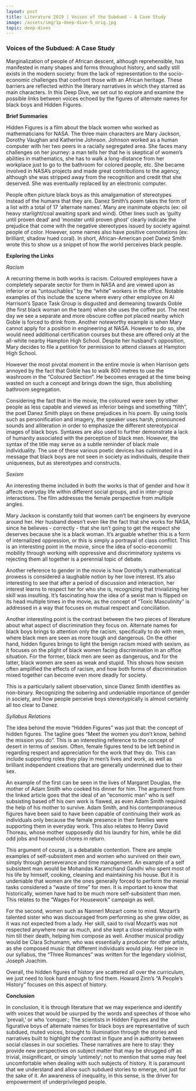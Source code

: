 ```yaml
---
layout: post
title: Literature 2019 | Voices of the Subdued - A Case Study
image: /assets/img/1p-deep-dive-5_orig.jpg
topic: deep-dives
---
```


### Voices of the Subdued: A Case Study

Marginalization of people of African descent, although reprehensible, has manifested in many shapes and forms throughout history, and sadly still exists in the modern society: from the lack of representation to the socio-economic challenges that confront those with an African heritage. These barriers are reflected within the literary narratives in which they starred as main characters. In this Deep Dive, we set out to explore and examine the possible links between voices echoed by the figures of alternate names for black boys and Hidden Figures. 

**Brief Summaries**

Hidden Figures is a film about the black women who worked as mathematicians for NASA. The three main characters are Mary Jackson, Dorothy Vaughan and Katherine Johnson. Johnson worked as a human computer with her two peers in a racially segregated area. She faces many challenges on her journey: a man tells her that he is skeptical of women’s abilities in mathematics, she has to walk a long-distance from her workplace just to go to the bathroom for colored people, etc. She became involved in NASA’s projects and made great contributions to the agency, although she was stripped away from the recognition and credit that she deserved. She was eventually replaced by an electronic computer. 

People often picture black boys as this amalgamation of stereotypes instead of the humans that they are. Danez Smith’s poem takes the form of a list with a total of 17 ‘alternate names’. Many are inanimate objects (ex: oil heavy starlight/coal awaiting spark and wind). Other lines such as ‘guilty until proven dead’ and ‘monster until proven ghost’ clearly indicate the prejudice that come with the negative stereotypes issued by society against people of color. However, some names also have positive connotations (ex: brilliant, shadow hued coral). In short, African-American poet Danez Smith wrote this to show us a snippet of how the world perceives black people. 

**Exploring the Links**

*Racism*

A recurring theme in both works is racism. Coloured employees have a completely separate sector for them in NASA and are viewed upon as inferior or as “untouchables” by the “white” workers in the office. Notable examples of this include the scene where every other employee on Al Harrison’s Space Task Group is disgusted and demeaning towards Goble (the first black woman on the team) when she uses the coffee pot. The next day we see a separate and more obscure coffee pot placed nearby which Goble is forced to drink from. 
Another noteworthy example is when Mary cannot apply for a position in engineering at NASA. However to do so, she would need additional certification courses but these are offered only at the all-white nearby Hampton High School. Despite her husband's opposition, Mary decides to file a petition for permission to attend classes at Hampton High School.

However the most pivotal moment in the entire movie is when Harrison gets annoyed by the fact that Goble has to walk 800 metres to use the washroom in the “Coloured Section”. He becomes enraged at the time being wasted on such a concept and brings down the sign, thus abolishing bathroom segregation.

Considering the fact that in the movie, the coloured were seen by other people as less capable and viewed as inferior beings and something “filth”, the poet Danez Smith plays on these prejudices in his poem. By using tools such as personification and imagery, the speaker uses harsh, pronounced sounds and alliteration in order to emphasize the different stereotypical images of black boys. Syntaxes are also used to further demonstrate a lack of humanity associated with the perception of black men. However, the syntax of the title may serve as a subtle reminder of black male individuality. The use of these various poetic devices has culminated in a message that black boys are not seen in society as individuals, despite their uniqueness, but as stereotypes and constructs.

*Sexism*

An interesting theme included in both the works is that of gender and how it affects everyday life within different social groups, and in inter-group interactions. The film addresses the female perspective from multiple angles. 

Mary Jackson is constantly told that women can’t be engineers by everyone around her. Her husband doesn’t even like the fact that she works for NASA, since he believes - correctly - that she isn’t going to get the respect she deserves because she is a black woman. It’s arguable whether this is a form of internalized oppression, or this is simply a portrayal of class conflict. This is an interesting point in the movie, since the idea of socio-economic mobility through working with oppressive and discriminatory systems vs rejecting them all together is a perennial topic of debate. 

Another reference to gender in the movie is how Dorothy’s mathematical prowess is considered a laughable notion by her love interest. It’s also interesting to see that after a period of discussion and interaction, her interest learns to respect her for who she is, recognizing that trivializing her skill was insulting. It’s fascinating how the idea of a sexist man is flipped on its head multiple times in the movie, as the concept of “Toxic Masculinity” is addressed in a way that focuses on mutual respect and conciliation.

Another interesting point is the contrast between the two pieces of literature about what aspect of discrimination they focus on. Alternate names for black boys brings to attention only the racism, specifically to do with men, where black men are seen as more tough and dangerous. On the other hand, hidden figures brings to light the benign racism mixed with sexism, as it focuses on the plight of black women facing discrimination in an office situation. For the former, black men are seen as dangerous, and for the latter, black women are seen as weak and stupid. This shows how sexism often amplified the effects of racism, and how both forms of discrimination mixed together can become even more deadly for society. 

This is a particularly salient observation, since Danez Smith identifies as non-binary. Recognizing the sobering and undeniable importance of gender in society, and how people perceive boys stereotypically is almost certainly all too clear to Danez.

*Syllabus Relations*

The idea behind the movie “Hidden Figures” was just that: the concept of hidden figures. The tagline goes “Meet the women you don’t know, behind the mission you do”. This is an interesting reference to the concept of desert in terms of sexism. Often, female figures tend to be left behind in regarding respect and appreciation for the work that they do. This can include supporting roles they play in men’s lives and work, as well as brilliant independent creations that are generally undermined due to their sex. 

An example of the first can be seen in the lives of Margaret Douglas, the mother of Adam Smith who cooked his dinner for him. The argument from the linked article goes that the ideal of an “economic man” who is self subsisting based off his own work is flawed, as even Adam Smith required the help of his mother to survive. Adam Smith, and his contemporaneous figures have been said to have been capable of continuing their work as individuals only because the female presence in their families were supporting them in everyday work. This also relates to Henry David Thoreau, whose mother supposedly did his laundry for him, while he did odd jobs and household chores in return. 

This argument of course, is a debatable contention. There are ample examples of self-subsistent men and women who survived on their own, simply through perseverance and time management. An example of a self subsistent man would be Mohandas Karamchand Gandhi who spent most of his life by himself, cooking, cleaning and maintaining his house. But it is undeniable that women are the ones generally forced to perform the menial tasks considered a “waste of time” for men. It is important to know that historically, women have had to be much more self-subsistent than men. This relates to the “Wages For Housework” campaign as well.

For the second, women such as Nannerl Mozart come to mind. Mozart’s talented sister who was discouraged from performing as she grew older, as it was not expected from a lady. Her skill, said to rival Mozart’s was not respected anywhere near as much, and she kept a close relationship with him till their death, helping him compose as well. Another musical prodigy would be Clara Schumann, who was essentially a producer for other artists, as she composed music that different individuals would play. Her piece in our syllabus, the “Three Romances” was written for the legendary violinist, Joseph Joachim. 

Overall, the hidden figures of history are scattered all over the curriculum, we just need to look hard enough to find them. Howard Zinn’s “A People’s History” focuses on this aspect of history. 

**Conclusion**

In conclusion, it is through literature that we may experience and identify with voices that would be usurped by the words and speeches of those who ‘prevail,’ or who ‘conquer.; The scientists in Hidden Figures and the figurative boys of alternate names for black boys are representative of such subdued, muted voices, brought to illumination through the stories and narratives built to highlight the contrast in figure and in authority between social classes in our societies.
These narratives are here to stay: they provide new perspectives on subject matter that may be shrugged off as trivial, insignificant, or simply ‘untimely’; not to mention that some may feel uncomfortable when dealing with such subjects of history. It is paramount that we understand and allow such subdued stories to emerge, not just for the sake of it. An awareness of inequality, in this sense, is the driver for empowerment of underprivileged people.

<br>